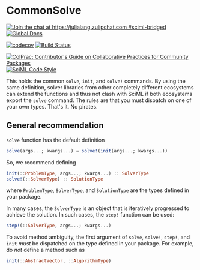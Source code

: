 # CommonSolve

[![Join the chat at https://julialang.zulipchat.com #sciml-bridged](https://img.shields.io/static/v1?label=Zulip&message=chat&color=9558b2&labelColor=389826)](https://julialang.zulipchat.com/#narrow/stream/279055-sciml-bridged)
[![Global Docs](https://img.shields.io/badge/docs-SciML-blue.svg)](https://docs.sciml.ai/CommonSolve/stable)

[![codecov](https://codecov.io/gh/SciML/CommonSolve.jl/branch/master/graph/badge.svg)](https://codecov.io/gh/SciML/CommonSolve.jl)
[![Build Status](https://github.com/SciML/CommonSolve.jl/workflows/CI/badge.svg)](https://github.com/SciML/CommonSolve.jl/actions?query=workflow%3ACI)

[![ColPrac: Contributor's Guide on Collaborative Practices for Community Packages](https://img.shields.io/badge/ColPrac-Contributor's%20Guide-blueviolet)](https://github.com/SciML/ColPrac)
[![SciML Code Style](https://img.shields.io/static/v1?label=code%20style&message=SciML&color=9558b2&labelColor=389826)](https://github.com/SciML/SciMLStyle)

This holds the common `solve`, `init`, and `solve!` commands. By using the same definition,
solver libraries from other completely different ecosystems can extend the functions and thus
not clash with SciML if both ecosystems export the `solve` command. The rules are that 
you must dispatch on one of your own types. That's it. No pirates.

## General recommendation

`solve` function has the default definition

```julia
solve(args...; kwargs...) = solve!(init(args...; kwargs...))
```

So, we recommend defining

```julia
init(::ProblemType, args...; kwargs...) :: SolverType
solve!(::SolverType) :: SolutionType
```

where `ProblemType`, `SolverType`, and `SolutionType` are the types defined in
your package. 

In many cases, the `SolverType` is an object that is iteratively progressed to achieve the solution. 
In such cases, the `step!` function can be used:

```julia
step!(::SolverType, args...; kwargs...)
```

To avoid method ambiguity, the first argument of `solve`, `solve!`, `step!`, and `init`
_must_ be dispatched on the type defined in your package.  For example, do
_not_ define a method such as

```julia
init(::AbstractVector, ::AlgorithmType)
```
